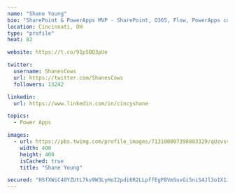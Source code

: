```yaml
---
name: "Shane Young"
bio: "SharePoint & PowerApps MVP - SharePoint, O365, Flow, PowerApps consulting? @PowerApps911 | Pure Snark? You found it."
location: Cincinnati, OH
type: "profile"
heat: 82

website: https://t.co/91p5BQ3pUe

twitter:
  username: ShanesCows
  url: https://twitter.com/ShanesCows
  followers: 13242

linkedin:
  url: https://www.linkedin.com/in/cincyshane

topics:
  - Power Apps

images:
  - url: https://pbs.twimg.com/profile_images/713100007398883329/qUzvsvQ3_400x400.jpg
    width: 400
    height: 400
    isCached: true
    title: "Shane Young"

secured: "HSfXWiC40YZUtL7kv9W3LyHoI2pdi6R2LLpffEgP8VmSuvGi5niS4Jl3o1X1JrOb75JDPrUpxXjaGfEKmwVT0s4i5umdPEtInteEdXfg8ez+5JEt8E5lGfFubXbMAg4wHyOOpSnf9jKM4mbnCLOldTHeUR6160uXhP+quLKfcppFhvBAic6Qa3pV7ESjhwq7eVPfzLRAcXHRbkrHepNIE3FlqC41+/b90UNZ/LDQMX9g6T8dHP+jeus/Ap1YVcwrvmT3aaui2sotgPb3tc9QI8llCEqRjpVijlMRwwGRQyhJ1ico7azMDw6B0F0YeWxEWdokIWDfhf0bac7Hqw0fp2nQ449RKT2gnbCXsnUOdzpHmIibrow/jD++4mO7R4btqIbaF3y26nYrHdVqtuQE2zfJ6U3gyRYI6J2Wu7O43jg=;yXQCOlZTgkmnmd2tM4Wk7w=="
---
```


